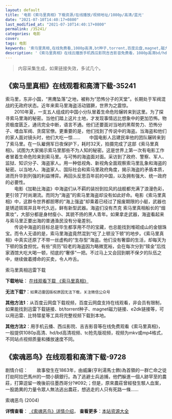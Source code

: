 ```yaml
---
layout: default
title: '电影《索马里真相》下载资源/在线播放/视频地址/1080p/高清/蓝光'
date: "2021-07-10T14:40:17+0800"
last_modified_at: "2021-07-10T14:40:17+0800"
permalink: /35241/
categories: 电影
cover:
tags: 电影
keywords: '索马里真相,在线免费看,1080p高清,bt种子,torrent,百度云盘,magnet,磁力链,迅雷下载资源'
description: '《索马里真相》在线云播放手机西瓜影院吉吉影音免费看，1080p高清bd/hd未删减完整版和tc抢先枪版，mkv/mp4格式，附带bt/torrent种子、magnet/磁力链、百度云盘、网盘资源迅雷下载链接'
---
```


>内容采集生成，如果链接失效，多试几个。


## 《索马里真相》在线观看和高清下载-35241

索马里，东非小国，&ldquo;黑鹰坠落”之地，被称为“恐怖分子的天堂”。长期处于军阀混战的无政府状态。近年来索马里海盗活动猖獗，世界为之震惊。<br />　　2010年夏，一支五人组成的中国小分队冒着生命危险辗转来到这里。为了探寻索马里海的秘密。当他们踏上这片土地，才发现事情远比想象中的更加恐怖。物资极度匮乏，通讯完全中断，语言不通。他们还要面对当地的黑帮势力、恐怖分子、嗜血军阀、贪腐官僚。更重要的是，他们找到了传说中的海盗。当海盗和他们的家人面对镜头时，他们大吃一惊&hellip;…　　中国电影人吕建民率他的团队辗转来到了索马里。在一队雇佣军日夜保护下，耗时32天，拍摄完成了这部《索马里真相》。试图为大家揭示索马里那些不为人知的秘密。这是世界上第一次有电影工作者冒着生命危险来到索马里。与可怖的海盗面对面。采访到了政府、警察、军人、监狱、知识分子、海盗家人。用一种低视角、新视角全面观察索马里乱象和海盗的秘密。以当地人、海盗家人、国际社会和索马里政府角度，揭示海盗的矛盾本质，进而升华到列强的利益博弈。再回头反思百年前的中国，以及拥有强大、统一政府的必要性。<br />　　电影《加勒比海盗》中海盗们从不羁的装扮到拉风的战舰都充满了浪漫色彩，更引领了时尚潮流。而同为&ldquo;海盗”的索马里海盗却没有如此好命。电影《索马里真相》中，这群令世界都胆寒的“海上强盗”却乘着已经过了报废期限的小艇，武器也是锈迹斑斑并且年代久远，鲜有新型武器。海盗们没有杰克 索马里真相船长的“烟熏妆&rdquo;，大部分都是身材瘦小、其貌不扬的黑人青年。如果拿走武器，海盗看起来与索马里正要出海的普通渔民没有分毫差别。<br />　　传说中海盗的目标总是毕生都享用不尽的宝藏，也总能找到堆砌成山的金银珠宝。而令人无语的是，索马里海盗竟然混到&ldquo;吃了上顿没下顿&rdquo;的地步。《索马里真相》中真实还原了不带一丝虚构的“生存型&rdquo;海盗。他们没有奢靡的生活，却每天为下顿的饭食担忧。有些&ldquo;资历”较老的海盗因为略微宽裕，会在每次分到&ldquo;赎金”后找家酒馆大吃大喝一顿，彻底的&ldquo;奢侈”一把。不过马上又会回到朝不保夕的队伍之中，继续做着搏命的买卖，令人咋舌。


索马里真相迅雷下载

**下载地址**： [在线观看下载 《索马里真相》](https://www.993dy.com//vod-detail-id-13751.html) 


**无法下载?**：`如果迅雷因版权原因无法下载，关注微信公众号 `

**其他方法1**：从百度云网盘下载视频，百度云网盘支持在线观看，非会员有限制，如果能找到迅雷下载链接、bt/torrent种子、magnet磁力链接、e2dk链接等，可以用迅雷、比特彗星等工具将完整视频下载到本地。

**其他方法2**：用手机云播、西瓜影院、吉吉影音等在线免费观看《索马里真相》，一般提供1080p高清、hd/bd高清视频、tc抢先版视频，视频为mkv或mp4格式，不同站点视频质量和播放速度不同。


## 《索魂恶鸟》在线观看和高清下载-9728

剧情介绍：　　故事發生在1863年，由威廉(亨利湯馬士飾)為首領的一群亡命之徒打劫阿拉巴馬州的一間小鎮銀行。為了逃避士兵追捕，他們躲進一個人跡罕至的農莊，打算逗留一晚後前往墨西哥分?#092;；但是，原來農莊曾經發生駭人血案，一股詭異的力量令眾人無法逃出農莊，想逃走的人只有死路一條……


索魂恶鸟 (2004)

**详情查看**： [《索魂恶鸟》详情介绍](/movie/9728/)， **查看更多**：[本站资源大全](/movie/t/all/)

